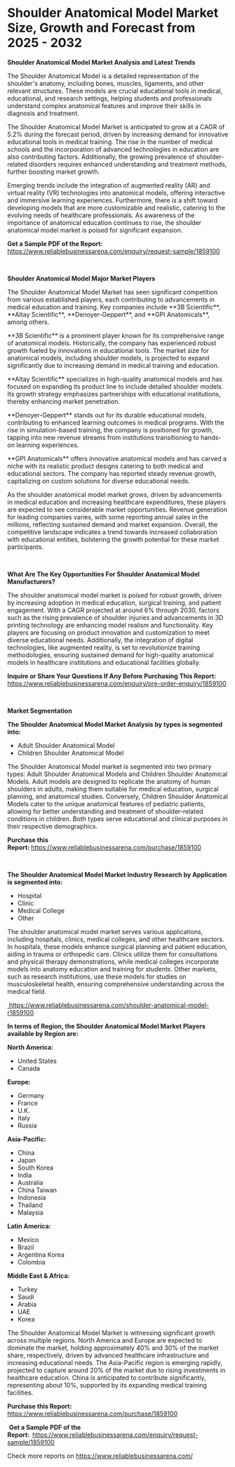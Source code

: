 <p><h1>Shoulder Anatomical Model Market Size, Growth and Forecast from 2025 - 2032</h1></p><p><strong>Shoulder Anatomical Model Market Analysis and Latest Trends</strong></p>
<p><p>The Shoulder Anatomical Model is a detailed representation of the shoulder's anatomy, including bones, muscles, ligaments, and other relevant structures. These models are crucial educational tools in medical, educational, and research settings, helping students and professionals understand complex anatomical features and improve their skills in diagnosis and treatment.</p><p>The Shoulder Anatomical Model Market is anticipated to grow at a CAGR of 5.2% during the forecast period, driven by increasing demand for innovative educational tools in medical training. The rise in the number of medical schools and the incorporation of advanced technologies in education are also contributing factors. Additionally, the growing prevalence of shoulder-related disorders requires enhanced understanding and treatment methods, further boosting market growth. </p><p>Emerging trends include the integration of augmented reality (AR) and virtual reality (VR) technologies into anatomical models, offering interactive and immersive learning experiences. Furthermore, there is a shift toward developing models that are more customizable and realistic, catering to the evolving needs of healthcare professionals. As awareness of the importance of anatomical education continues to rise, the shoulder anatomical model market is poised for significant expansion.</p></p>
<p><strong>Get a Sample PDF of the Report:&nbsp;</strong> <a href="https://www.reliablebusinessarena.com/enquiry/request-sample/1859100?utm_campaign=2330&utm_medium=2&utm_source=Github&utm_content=ia&utm_term=03032025&utm_id=shoulder-anatomical-model">https://www.reliablebusinessarena.com/enquiry/request-sample/1859100</a></p>
<p>&nbsp;</p>
<p><strong>Shoulder Anatomical Model Major Market Players</strong></p>
<p><p>The Shoulder Anatomical Model Market has seen significant competition from various established players, each contributing to advancements in medical education and training. Key companies include **3B Scientific**, **Altay Scientific**, **Denoyer-Geppert**, and **GPI Anatomicals**, among others.</p><p>**3B Scientific** is a prominent player known for its comprehensive range of anatomical models. Historically, the company has experienced robust growth fueled by innovations in educational tools. The market size for anatomical models, including shoulder models, is projected to expand significantly due to increasing demand in medical training and education.</p><p>**Altay Scientific** specializes in high-quality anatomical models and has focused on expanding its product line to include detailed shoulder models. Its growth strategy emphasizes partnerships with educational institutions, thereby enhancing market penetration.</p><p>**Denoyer-Geppert** stands out for its durable educational models, contributing to enhanced learning outcomes in medical programs. With the rise in simulation-based training, the company is positioned for growth, tapping into new revenue streams from institutions transitioning to hands-on learning experiences.</p><p>**GPI Anatomicals** offers innovative anatomical models and has carved a niche with its realistic product designs catering to both medical and educational sectors. The company has reported steady revenue growth, capitalizing on custom solutions for diverse educational needs.</p><p>As the shoulder anatomical model market grows, driven by advancements in medical education and increasing healthcare expenditures, these players are expected to see considerable market opportunities. Revenue generation for leading companies varies, with some reporting annual sales in the millions, reflecting sustained demand and market expansion. Overall, the competitive landscape indicates a trend towards increased collaboration with educational entities, bolstering the growth potential for these market participants.</p></p>
<p>&nbsp;</p>
<p><strong>What Are The Key Opportunities For Shoulder Anatomical Model Manufacturers?</strong></p>
<p><p>The shoulder anatomical model market is poised for robust growth, driven by increasing adoption in medical education, surgical training, and patient engagement. With a CAGR projected at around 6% through 2030, factors such as the rising prevalence of shoulder injuries and advancements in 3D printing technology are enhancing model realism and functionality. Key players are focusing on product innovation and customization to meet diverse educational needs. Additionally, the integration of digital technologies, like augmented reality, is set to revolutionize training methodologies, ensuring sustained demand for high-quality anatomical models in healthcare institutions and educational facilities globally.</p></p>
<p><strong>Inquire or Share Your Questions If Any Before Purchasing This Report:</strong> <a href="https://www.reliablebusinessarena.com/enquiry/pre-order-enquiry/1859100?utm_campaign=2330&utm_medium=2&utm_source=Github&utm_content=ia&utm_term=03032025&utm_id=shoulder-anatomical-model">https://www.reliablebusinessarena.com/enquiry/pre-order-enquiry/1859100</a></p>
<p>&nbsp;</p>
<p><strong>Market Segmentation</strong></p>
<p><strong>The Shoulder Anatomical Model Market Analysis by types is segmented into:</strong></p>
<p><ul><li>Adult Shoulder Anatomical Model</li><li>Children Shoulder Anatomical Model</li></ul></p>
<p><p>The Shoulder Anatomical Model market is segmented into two primary types: Adult Shoulder Anatomical Models and Children Shoulder Anatomical Models. Adult models are designed to replicate the anatomy of human shoulders in adults, making them suitable for medical education, surgical planning, and anatomical studies. Conversely, Children Shoulder Anatomical Models cater to the unique anatomical features of pediatric patients, allowing for better understanding and treatment of shoulder-related conditions in children. Both types serve educational and clinical purposes in their respective demographics.</p></p>
<p><strong>Purchase this Report:&nbsp;</strong><a href="https://www.reliablebusinessarena.com/purchase/1859100?utm_campaign=2330&utm_medium=2&utm_source=Github&utm_content=ia&utm_term=03032025&utm_id=shoulder-anatomical-model">https://www.reliablebusinessarena.com/purchase/1859100</a></p>
<p>&nbsp;</p>
<p><strong>The Shoulder Anatomical Model Market Industry Research by Application is segmented into:</strong></p>
<p><ul><li>Hospital</li><li>Clinic</li><li>Medical College</li><li>Other</li></ul></p>
<p><p>The shoulder anatomical model market serves various applications, including hospitals, clinics, medical colleges, and other healthcare sectors. In hospitals, these models enhance surgical planning and patient education, aiding in trauma or orthopedic care. Clinics utilize them for consultations and physical therapy demonstrations, while medical colleges incorporate models into anatomy education and training for students. Other markets, such as research institutions, use these models for studies on musculoskeletal health, ensuring comprehensive understanding across the medical field.</p></p>
<p><a href="https://www.reliablebusinessarena.com/shoulder-anatomical-model-r1859100?utm_campaign=2330&utm_medium=2&utm_source=Github&utm_content=ia&utm_term=03032025&utm_id=shoulder-anatomical-model">&nbsp;https://www.reliablebusinessarena.com/shoulder-anatomical-model-r1859100</a></p>
<p><strong>In terms of Region, the Shoulder Anatomical Model Market Players available by Region are:</strong></p>
<p>
    <p> <strong> North America: </strong>
        <ul>
            <li>United States</li>
            <li>Canada</li>
        </ul>
        </p> 
    <p> <strong> Europe: </strong>
        <ul>
            <li>Germany</li>
            <li>France</li>
            <li>U.K.</li>
            <li>Italy</li>
            <li>Russia</li>
        </ul>
        </p> 
    <p> <strong> Asia-Pacific: </strong>
        <ul>
            <li>China</li>
            <li>Japan</li>
            <li>South Korea</li>
            <li>India</li>
            <li>Australia</li>
            <li>China Taiwan</li>
            <li>Indonesia</li>
            <li>Thailand</li>
            <li>Malaysia</li>
        </ul>
        </p> 
    <p> <strong> Latin America: </strong>
        <ul>
            <li>Mexico</li>
            <li>Brazil</li>
            <li>Argentina Korea</li>
            <li>Colombia</li>
        </ul>
        </p> 
    <p> <strong> Middle East & Africa: </strong>
        <ul>
            <li>Turkey</li>
            <li>Saudi</li>
            <li>Arabia</li>
            <li>UAE</li>
            <li>Korea</li>
        </ul>
    </p>
    </p>
<p><p>The Shoulder Anatomical Model Market is witnessing significant growth across multiple regions. North America and Europe are expected to dominate the market, holding approximately 40% and 30% of the market share, respectively, driven by advanced healthcare infrastructure and increasing educational needs. The Asia-Pacific region is emerging rapidly, projected to capture around 20% of the market due to rising investments in healthcare education. China is anticipated to contribute significantly, representing about 10%, supported by its expanding medical training facilities.</p></p>
<p><strong>Purchase this Report: </strong><a href="https://www.reliablebusinessarena.com/purchase/1859100?utm_campaign=2330&utm_medium=2&utm_source=Github&utm_content=ia&utm_term=03032025&utm_id=shoulder-anatomical-model">https://www.reliablebusinessarena.com/purchase/1859100</a></p>
<p>&nbsp;<strong>Get a Sample PDF of the Report:&nbsp;&nbsp;</strong><a href="https://www.reliablebusinessarena.com/enquiry/request-sample/1859100?utm_campaign=2330&utm_medium=2&utm_source=Github&utm_content=ia&utm_term=03032025&utm_id=shoulder-anatomical-model">https://www.reliablebusinessarena.com/enquiry/request-sample/1859100</a></p>
<p><strong></strong></p>
<p>Check more reports on <a href="https://www.reliablebusinessarena.com/?utm_campaign=2330&utm_medium=2&utm_source=Github&utm_content=ia&utm_term=03032025&utm_id=shoulder-anatomical-model">https://www.reliablebusinessarena.com/</a></p>